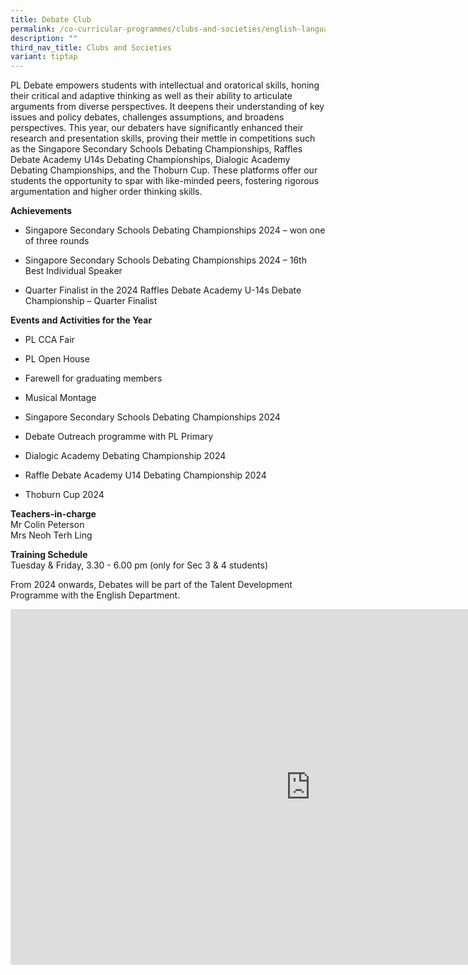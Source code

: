 ```yaml
---
title: Debate Club
permalink: /co-curricular-programmes/clubs-and-societies/english-language-drama-and-debating/
description: ""
third_nav_title: Clubs and Societies
variant: tiptap
---
```

<p>PL Debate empowers students with intellectual and oratorical skills, honing
their critical and adaptive thinking as well as their ability to articulate
arguments from diverse perspectives. It deepens their understanding of
key issues and policy debates, challenges assumptions, and broadens perspectives.
This year, our debaters have significantly enhanced their research and
presentation skills, proving their mettle in competitions such as the Singapore
Secondary Schools Debating Championships, Raffles Debate Academy U14s Debating
Championships, Dialogic Academy Debating Championships, and the Thoburn
Cup. These platforms offer our students the opportunity to spar with like-minded
peers, fostering rigorous argumentation and higher order thinking skills.</p>
<p><strong>Achievements</strong>
</p>
<ul data-tight="true" class="tight">
<li>
<p>Singapore Secondary Schools Debating Championships 2024 – won one of three
rounds</p>
</li>
<li>
<p>Singapore Secondary Schools Debating Championships 2024 – 16th Best Individual
Speaker</p>
</li>
<li>
<p>Quarter Finalist in the 2024 Raffles Debate Academy U-14s Debate Championship
– Quarter Finalist</p>
</li>
</ul>
<p><strong>Events and Activities for the Year</strong>
</p>
<ul data-tight="true" class="tight">
<li>
<p>PL CCA Fair</p>
</li>
<li>
<p>PL Open House</p>
</li>
<li>
<p>Farewell for graduating members</p>
</li>
<li>
<p>Musical Montage</p>
</li>
<li>
<p>Singapore Secondary Schools Debating Championships 2024</p>
</li>
<li>
<p>Debate Outreach programme with PL Primary</p>
</li>
<li>
<p>Dialogic Academy Debating Championship 2024</p>
</li>
<li>
<p>Raffle Debate Academy U14 Debating Championship 2024</p>
</li>
<li>
<p>Thoburn Cup 2024</p>
</li>
</ul>
<p><strong>Teachers-in-charge</strong> 
<br>Mr Colin Peterson
<br>Mrs Neoh Terh Ling</p>
<p><strong>Training Schedule</strong>
<br>Tuesday &amp; Friday, 3.30 - 6.00 pm (only for Sec 3 &amp; 4 students)</p>
<p>From 2024 onwards, Debates will be part of the Talent Development Programme
with the English Department.</p>
<div class="iframe-wrapper">
<iframe height="569" width="960" allowfullscreen="true" frameborder="0" src="https://docs.google.com/presentation/d/15A7L1k_gFh06xjzz7-CkPrk3prXNuepENz88Iq0wE-I/embed?start=true&amp;loop=true&amp;delayms=3000"></iframe>
</div>
<p></p>